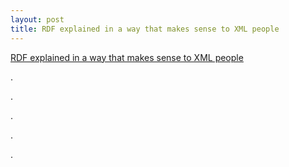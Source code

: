 ```yaml
---
layout: post
title: RDF explained in a way that makes sense to XML people 
---
```

<p><a href="http://www.betaversion.org/%7Estefano/linotype/news/57/">RDF explained in a way that makes sense to XML people </a></p><p>.</p><p>.</p><p>.</p><p>.</p><p>.</p>
